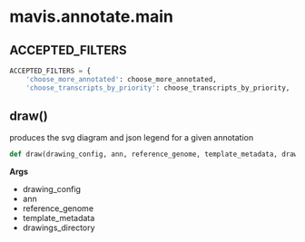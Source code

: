 # mavis.annotate.main

## ACCEPTED_FILTERS

```python
ACCEPTED_FILTERS = {
    'choose_more_annotated': choose_more_annotated,
    'choose_transcripts_by_priority': choose_transcripts_by_priority,
```

## draw()

produces the svg diagram and json legend for a given annotation

```python
def draw(drawing_config, ann, reference_genome, template_metadata, drawings_directory):
```

**Args**

- drawing_config
- ann
- reference_genome
- template_metadata
- drawings_directory

